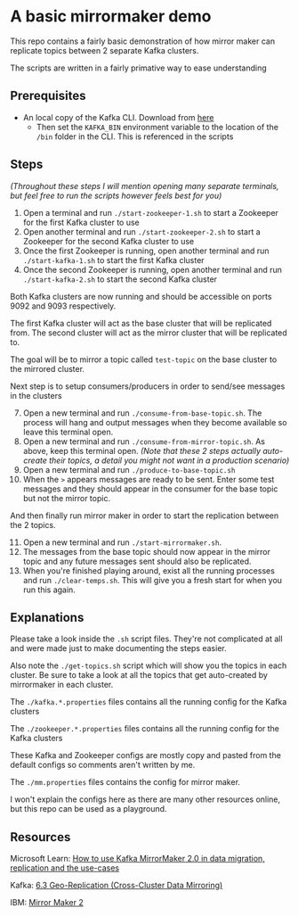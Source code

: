 # A basic mirrormaker demo

This repo contains a fairly basic demonstration of how mirror maker can replicate topics between 2 separate Kafka clusters.

The scripts are written in a fairly primative way to ease understanding

## Prerequisites

- An local copy of the Kafka CLI. Download from [here](https://kafka.apache.org/downloads)
  - Then set the `KAFKA_BIN` environment variable to the location of the `/bin` folder in the CLI. This is referenced in the scripts


## Steps

_(Throughout these steps I will mention opening many separate terminals, but feel free to run the scripts however feels best for you)_

1. Open a terminal and run `./start-zookeeper-1.sh` to start a Zookeeper for the first Kafka cluster to use
2. Open another terminal and run `./start-zookeeper-2.sh` to start a Zookeeper for the second Kafka cluster to use
3. Once the first Zookeeper is running, open another terminal and run `./start-kafka-1.sh` to start the first Kafka cluster
4. Once the second Zookeeper is running, open another terminal and run `./start-kafka-2.sh` to start the second Kafka cluster

Both Kafka clusters are now running and should be accessible on ports 9092 and 9093 respectively.

The first Kafka cluster will act as the base cluster that will be replicated from. The second cluster will act as the mirror cluster that will be replicated to.

The goal will be to mirror a topic called `test-topic` on the base cluster to the mirrored cluster.

Next step is to setup consumers/producers in order to send/see messages in the clusters

7. Open a new terminal and run `./consume-from-base-topic.sh`. The process will hang and output messages when they become available so leave this terminal open.
8. Open a new terminal and run `./consume-from-mirror-topic.sh`. As above, keep this terminal open. _(Note that these 2 steps actually auto-create their topics, a detail you might not want in a production scenario)_
9. Open a new terminal and run `./produce-to-base-topic.sh`
10. When the `>` appears messages are ready to be sent. Enter some test messages and they should appear in the consumer for the base topic but not the mirror topic.

And then finally run mirror maker in order to start the replication between the 2 topics.

11. Open a new terminal and run `./start-mirrormaker.sh`.
12. The messages from the base topic should now appear in the mirror topic and any future messages sent should also be replicated.
13. When you're finished playing around, exist all the running processes and run `./clear-temps.sh`. This will give you a fresh start for when you run this again.

## Explanations

Please take a look inside the `.sh` script files. They're not complicated at all and were made just to make documenting the steps easier.

Also note the `./get-topics.sh` script which will show you the topics in each cluster. Be sure to take a look at all the topics that get auto-created by mirrormaker in each cluster.

The `./kafka.*.properties` files contains all the running config for the Kafka clusters

The `./zookeeper.*.properties` files contains all the running config for the Kafka clusters

These Kafka and Zookeeper configs are mostly copy and pasted from the default configs so comments aren't written by me.

The `./mm.properties` files contains the config for mirror maker.

I won't explain the configs here as there are many other resources online, but this repo can be used as a playground.

## Resources

Microsoft Learn:  [How to use Kafka MirrorMaker 2.0 in data migration, replication and the use-cases](https://learn.microsoft.com/en-us/azure/hdinsight/kafka/kafka-mirrormaker-2-0-guide)

Kafka: [6.3 Geo-Replication (Cross-Cluster Data Mirroring)](https://kafka.apache.org/documentation/#georeplication./)

IBM: [Mirror Maker 2](https://ibm-cloud-architecture.github.io/refarch-eda/technology/kafka-mirrormaker/)
